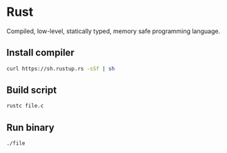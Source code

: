 # Rust

Compiled, low-level, statically typed, memory safe programming language. 


## Install compiler

```bash
curl https://sh.rustup.rs -sSf | sh
```

## Build script

```bash
rustc file.c
```

## Run binary

```bash
./file
```